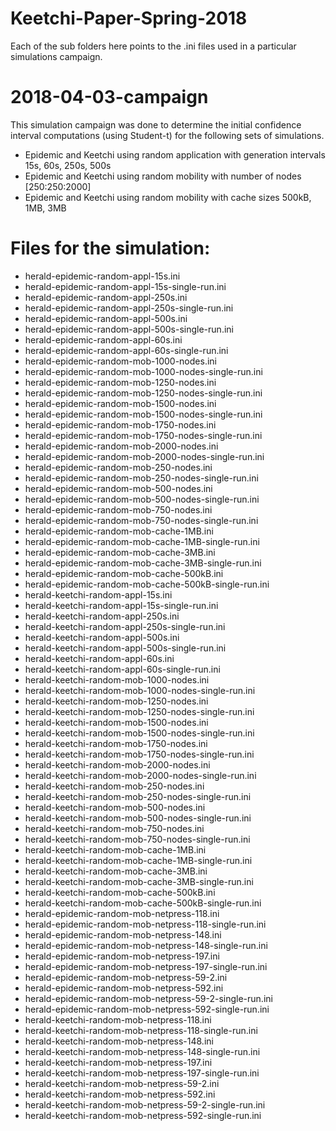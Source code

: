 # Keetchi-Paper-Spring-2018

Each of the sub folders here points to the .ini files used in a particular simulations campaign.
# 2018-04-03-campaign

This simulation campaign was done to determine the initial confidence interval computations (using Student-t) for the following sets of simulations.

- Epidemic and Keetchi using random application with generation intervals 15s, 60s, 250s, 500s
- Epidemic and Keetchi using random mobility with number of nodes [250:250:2000]
- Epidemic and Keetchi using random mobility with cache sizes 500kB, 1MB, 3MB


# Files for the simulation:

- herald-epidemic-random-appl-15s.ini
- herald-epidemic-random-appl-15s-single-run.ini
- herald-epidemic-random-appl-250s.ini
- herald-epidemic-random-appl-250s-single-run.ini
- herald-epidemic-random-appl-500s.ini
- herald-epidemic-random-appl-500s-single-run.ini
- herald-epidemic-random-appl-60s.ini
- herald-epidemic-random-appl-60s-single-run.ini
- herald-epidemic-random-mob-1000-nodes.ini
- herald-epidemic-random-mob-1000-nodes-single-run.ini
- herald-epidemic-random-mob-1250-nodes.ini
- herald-epidemic-random-mob-1250-nodes-single-run.ini
- herald-epidemic-random-mob-1500-nodes.ini
- herald-epidemic-random-mob-1500-nodes-single-run.ini
- herald-epidemic-random-mob-1750-nodes.ini
- herald-epidemic-random-mob-1750-nodes-single-run.ini
- herald-epidemic-random-mob-2000-nodes.ini
- herald-epidemic-random-mob-2000-nodes-single-run.ini
- herald-epidemic-random-mob-250-nodes.ini
- herald-epidemic-random-mob-250-nodes-single-run.ini
- herald-epidemic-random-mob-500-nodes.ini
- herald-epidemic-random-mob-500-nodes-single-run.ini
- herald-epidemic-random-mob-750-nodes.ini
- herald-epidemic-random-mob-750-nodes-single-run.ini
- herald-epidemic-random-mob-cache-1MB.ini
- herald-epidemic-random-mob-cache-1MB-single-run.ini
- herald-epidemic-random-mob-cache-3MB.ini
- herald-epidemic-random-mob-cache-3MB-single-run.ini
- herald-epidemic-random-mob-cache-500kB.ini
- herald-epidemic-random-mob-cache-500kB-single-run.ini
- herald-keetchi-random-appl-15s.ini
- herald-keetchi-random-appl-15s-single-run.ini
- herald-keetchi-random-appl-250s.ini
- herald-keetchi-random-appl-250s-single-run.ini
- herald-keetchi-random-appl-500s.ini
- herald-keetchi-random-appl-500s-single-run.ini
- herald-keetchi-random-appl-60s.ini
- herald-keetchi-random-appl-60s-single-run.ini
- herald-keetchi-random-mob-1000-nodes.ini
- herald-keetchi-random-mob-1000-nodes-single-run.ini
- herald-keetchi-random-mob-1250-nodes.ini
- herald-keetchi-random-mob-1250-nodes-single-run.ini
- herald-keetchi-random-mob-1500-nodes.ini
- herald-keetchi-random-mob-1500-nodes-single-run.ini
- herald-keetchi-random-mob-1750-nodes.ini
- herald-keetchi-random-mob-1750-nodes-single-run.ini
- herald-keetchi-random-mob-2000-nodes.ini
- herald-keetchi-random-mob-2000-nodes-single-run.ini
- herald-keetchi-random-mob-250-nodes.ini
- herald-keetchi-random-mob-250-nodes-single-run.ini
- herald-keetchi-random-mob-500-nodes.ini
- herald-keetchi-random-mob-500-nodes-single-run.ini
- herald-keetchi-random-mob-750-nodes.ini
- herald-keetchi-random-mob-750-nodes-single-run.ini
- herald-keetchi-random-mob-cache-1MB.ini
- herald-keetchi-random-mob-cache-1MB-single-run.ini
- herald-keetchi-random-mob-cache-3MB.ini
- herald-keetchi-random-mob-cache-3MB-single-run.ini
- herald-keetchi-random-mob-cache-500kB.ini
- herald-keetchi-random-mob-cache-500kB-single-run.ini
- herald-epidemic-random-mob-netpress-118.ini
- herald-epidemic-random-mob-netpress-118-single-run.ini
- herald-epidemic-random-mob-netpress-148.ini
- herald-epidemic-random-mob-netpress-148-single-run.ini
- herald-epidemic-random-mob-netpress-197.ini
- herald-epidemic-random-mob-netpress-197-single-run.ini
- herald-epidemic-random-mob-netpress-59-2.ini
- herald-epidemic-random-mob-netpress-592.ini
- herald-epidemic-random-mob-netpress-59-2-single-run.ini
- herald-epidemic-random-mob-netpress-592-single-run.ini
- herald-keetchi-random-mob-netpress-118.ini
- herald-keetchi-random-mob-netpress-118-single-run.ini
- herald-keetchi-random-mob-netpress-148.ini
- herald-keetchi-random-mob-netpress-148-single-run.ini
- herald-keetchi-random-mob-netpress-197.ini
- herald-keetchi-random-mob-netpress-197-single-run.ini
- herald-keetchi-random-mob-netpress-59-2.ini
- herald-keetchi-random-mob-netpress-592.ini
- herald-keetchi-random-mob-netpress-59-2-single-run.ini
- herald-keetchi-random-mob-netpress-592-single-run.ini
